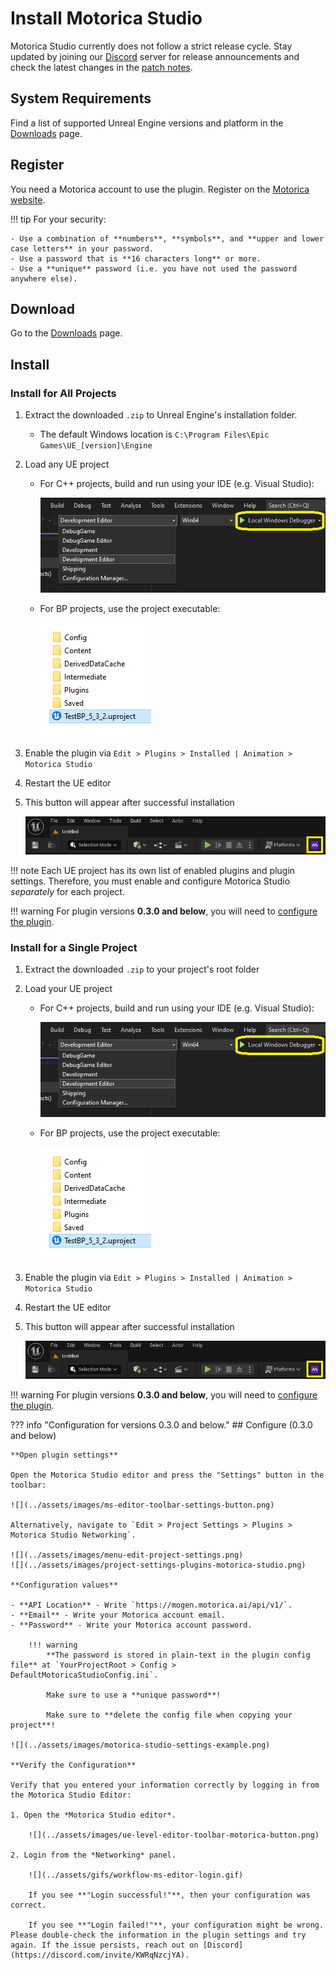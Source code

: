 # Install Motorica Studio

Motorica Studio currently does not follow a strict release cycle. Stay updated by joining our [Discord](https://discord.com/invite/KWRqNzcjYA) server for release announcements and check the latest changes in the [patch notes](../changelog.md).

## System Requirements

Find a list of supported Unreal Engine versions and platform in the [Downloads](../downloads.md) page.

## Register

You need a Motorica account to use the plugin. Register on the [Motorica website](https://www.motorica.ai/).

!!! tip
    For your security:

    - Use a combination of **numbers**, **symbols**, and **upper and lower case letters** in your password.
    - Use a password that is **16 characters long** or more.
    - Use a **unique** password (i.e. you have not used the password anywhere else).

## Download

Go to the [Downloads](../downloads.md) page.

## Install
### Install for All Projects

1. Extract the downloaded `.zip` to Unreal Engine's installation folder.
    - The default Windows location is `C:\Program Files\Epic Games\UE_[version]\Engine`
2. Load any UE project
      - For C++ projects, build and run using your IDE (e.g. Visual Studio):

        ![](../assets/images/open-project-cpp.png)

      - For BP projects, use the project executable:        

        ![](../assets/images/open-project-bp.png)

3. Enable the plugin via `Edit > Plugins > Installed | Animation > Motorica Studio`
4. Restart the UE editor
5. This button will appear after successful installation

    ![](../assets/images/ue-level-editor-toolbar-motorica-button.png)

!!! note
    Each UE project has its own list of enabled plugins and plugin settings. Therefore, you must enable and configure Motorica Studio *separately* for each project.

!!! warning
    For plugin versions **0.3.0 and below**, you will need to [configure the plugin](#configure-030-and-below).

### Install for a Single Project

1. Extract the downloaded `.zip` to your project's root folder
2. Load your UE project
      - For C++ projects, build and run using your IDE (e.g. Visual Studio):

        ![](../assets/images/open-project-cpp.png)

      - For BP projects, use the project executable:

        ![](../assets/images/open-project-bp.png)

3. Enable the plugin via `Edit > Plugins > Installed | Animation > Motorica Studio`
4. Restart the UE editor
5. This button will appear after successful installation

    ![](../assets/images/ue-level-editor-toolbar-motorica-button.png)

!!! warning
    For plugin versions **0.3.0 and below**, you will need to [configure the plugin](#configure-030-and-below).

??? info "Configuration for versions 0.3.0 and below."
    ## Configure (0.3.0 and below)

    **Open plugin settings**

    Open the Motorica Studio editor and press the "Settings" button in the toolbar:

    ![](../assets/images/ms-editor-toolbar-settings-button.png)

    Alternatively, navigate to `Edit > Project Settings > Plugins > Motorica Studio Networking`.

    ![](../assets/images/menu-edit-project-settings.png)
    ![](../assets/images/project-settings-plugins-motorica-studio.png)

    **Configuration values**

    - **API Location** - Write `https://mogen.motorica.ai/api/v1/`.
    - **Email** - Write your Motorica account email.
    - **Password** - Write your Motorica account password.

        !!! warning
            **The password is stored in plain-text in the plugin config file** at `YourProjectRoot > Config > DefaultMotoricaStudioConfig.ini`.
            
            Make sure to use a **unique password**!

            Make sure to **delete the config file when copying your project**!

    ![](../assets/images/motorica-studio-settings-example.png)

    **Verify the Configuration**

    Verify that you entered your information correctly by logging in from the Motorica Studio Editor:

    1. Open the *Motorica Studio editor*.

        ![](../assets/images/ue-level-editor-toolbar-motorica-button.png)

    2. Login from the *Networking* panel. 

        ![](../assets/gifs/workflow-ms-editor-login.gif)

        If you see **"Login successful!"**, then your configuration was correct.

        If you see **"Login failed!"**, your configuration might be wrong. Please double-check the information in the plugin settings and try again. If the issue persists, reach out on [Discord](https://discord.com/invite/KWRqNzcjYA).
